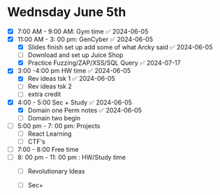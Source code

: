
# Wednsday June 5th 

- [x] 7:00 AM - 9:00 AM:  Gym time ✅ 2024-06-05
- [x] 11:00 AM - 3: 00 pm: GenCyber ✅ 2024-06-05
	- [x] Slides finish set up add some of what Arcky said ✅ 2024-06-05
	- [ ] Download and set up Juice Shop 
	- [x] Practice Fuzzing/ZAP/XSS/SQL Query ✅ 2024-07-17
- [x] 3:00 -4:00 pm HW time ✅ 2024-06-05
	- [x] Rev ideas tsk 1 ✅ 2024-06-05
	- [ ] Rev ideas tsk 2 
	- [ ] extra credit 
- [x] 4:00 - 5:00 Sec + Study ✅ 2024-06-05
	- [x] Domain one Perm notes ✅ 2024-06-05
	- [ ] Domain two begin 
- [ ] 5:00 pm - 7: 00 pm: Projects 
	- [ ] React Learning 
	- [ ] CTF's 
- [ ] 7:00 - 8:00 Free time
- [ ] 8: 00 pm - 11: 00 pm : HW/Study time
	- [ ] Revolutionary Ideas 
	- [ ] Sec+ 

